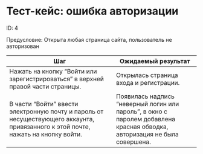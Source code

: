 # Тест-кейс: ошибка авторизации

ID: 4

Предусловие: Открыта любая страница сайта, пользователь не авторизован

| Шаг | Ожидаемый результат |
| --- | --- |
| Нажать на кнопку “Войти или зарегистрироваться” в верхней правой части страницы. | Открылась страница входа и регистрации. |
| В части “Войти” ввести электронную почту и пароль от несуществующего аккаунта, привязанного к этой почте, нажать на кнопку войти. | Появилась надпись “неверный логин или пароль”, в окно с паролем добавлена красная обводка, авторизация не была совершена. |